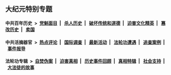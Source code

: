 ## 大纪元特别专题

#### 中共百年历史 &nbsp;>&nbsp; [党魁面目](indexes/nf1176107/README.md?09090430) &nbsp;| &nbsp; [杀人历史](indexes/nf1176106/README.md?09090430) &nbsp;| &nbsp; [破坏传统和道德](indexes/nf1176106/README.md?09090430) &nbsp;| &nbsp; [迫害文化精英](indexes/nf1176111/README.md?09090430) &nbsp;| &nbsp; [篡改历史](indexes/nf1176115/README.md?09090430) &nbsp;| &nbsp; [卖国](indexes/nf1176117/README.md?09090430) 

#### 中共活摘器官 &nbsp;>&nbsp; [热点评论](indexes/nf5879/README.md?09090430) &nbsp;| &nbsp; [国际调查](indexes/nf5947/README.md?09090430) &nbsp;| &nbsp; [最新活动](indexes/nf5883/README.md?09090430) &nbsp;| &nbsp; [法轮功遭遇](indexes/nf5881/README.md?09090430) &nbsp;| &nbsp; [追查案例](indexes/nf5880/README.md?09090430) &nbsp;| &nbsp; [事件报导](indexes/nf5877/README.md?09090430) 

#### 法轮功专辑 &nbsp;>&nbsp; [自焚伪案](indexes/nf5562/README.md?09090430) &nbsp;| &nbsp; [迫害真相](indexes/nf4379/README.md?09090430) &nbsp;| &nbsp; [历史事件回顾](indexes/nf5793/README.md?09090430) &nbsp;| &nbsp; [真相特辑](indexes/nf4389/README.md?09090430) &nbsp;| &nbsp; [社会支持](indexes/nf4386/README.md?09090430) &nbsp;| &nbsp; [大法徒的故事](indexes/nf1147481/README.md?09090430) 
